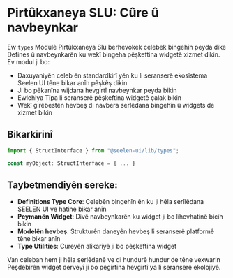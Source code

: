 # **Pirtûkxaneya SLU: Cûre û navbeynkar**

Ew `types` Modulê Pirtûkxaneya Slu berhevokek celebek bingehîn peyda dike 
Defines û navbeynkarên ku wekî bingeha pêşkeftina widgetê xizmet dikin. 
Ev modul ji bo:

* Daxuyaniyên celeb ên standardkirî yên ku li seranserê ekosîstema Seelen UI têne bikar anîn pêşkêş dikin
* Ji bo pêkanîna wijdana hevgirtî navbeynkar peyda bikin
* Ewlehiya Tîpa li seranserê pêşkeftina widgetê çalak bikin
* Wekî girêbestên hevbeş di navbera serlêdana bingehîn û widgets de xizmet bikin

## **Bikarkirinî**

```ts
import { StructInterface } from "@seelen-ui/lib/types";

const myObject: StructInterface = { ... }
```

## **Taybetmendiyên sereke:**

* **Definitions Type Core**: Celebên bingehîn ên ku ji hêla serîlêdana SEELEN UI ve hatine bikar anîn
* **Peymanên Widget**: Divê navbeynkarên ku widget ji bo lihevhatinê bicih bikin
* **Modelên hevbeş**: Strukturên daneyên hevbeş li seranserê platformê têne bikar anîn
* **Type Utilities**: Cureyên alîkariyê ji bo pêşkeftina widget

Van celeban hem ji hêla serlêdanê ve di hundurê hundur de têne vexwarin 
Pêşdebirên widget derveyî ji bo pêgirtina hevgirtî ya li seranserê ekolojiyê.
